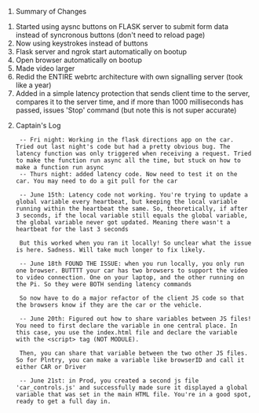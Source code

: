 1. Summary of Changes

1) Started using aysnc buttons on FLASK server to submit form data instead of syncronous buttons (don't need to reload page)
2) Now using keystrokes instead of buttons
3) Flask server and ngrok start automatically on bootup
4) Open browser automatically on bootup
5) Made video larger
6) Redid the ENTIRE webrtc architecture with own signalling server (took like a year)
7) Added in a simple latency protection that sends client time to the server, compares it to the server time, and if more than 1000 milliseconds has passed, issues 'Stop' command (but note this is not super accurate)


2. Captain's Log

        -- Fri night: Working in the flask directions app on the car. Tried out last night's code but had a pretty obvious bug. The latency function was only triggered when receiving a request. Tried to make the function run async all the time, but stuck on how to make a function run async
        -- Thurs night: added latency code. Now need to test it on the car. You may need to do a git pull for the car

        -- June 15th: Latency code not working. You're trying to update a global variable every heartbeat, but keeping the local variable running within the heartbeat the same. So, theoretically, if after 3 seconds, if the local variable still equals the global variable, the global variable never got updated. Meaning there wasn't a heartbeat for the last 3 seconds

        But this worked when you ran it locally! So unclear what the issue is here. Sadness. Will take much longer to fix likely. 

        -- June 18th FOUND THE ISSUE: when you run locally, you only run one browser. BUTTTT your car has two browsers to support the video to video connection. One on your laptop, and the other running on the Pi. So they were BOTH sending latency commands

        So now have to do a major refactor of the client JS code so that the browsers know if they are the car or the vehicle. 

        -- June 20th: Figured out how to share variables between JS files! You need to first declare the variable in one central place. In this case, you use the index.html file and declare the variable with the <script> tag (NOT MODULE). 

        Then, you can share that variable between the two other JS files. So for Plntry, you can make a variable like browserID and call it either CAR or Driver

        -- June 21st: in Prod, you created a second js file 'car_controls.js' and successfully made sure it displayed a global variable that was set in the main HTML file. You're in a good spot, ready to get a full day in.

